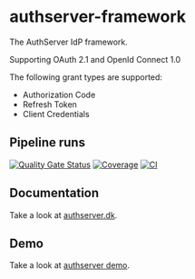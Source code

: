 # authserver-framework
The AuthServer IdP framework.

Supporting OAuth 2.1 and OpenId Connect 1.0

The following grant types are supported:
- Authorization Code
- Refresh Token
- Client Credentials

## Pipeline runs

[![Quality Gate Status](https://sonarcloud.io/api/project_badges/measure?project=jokk-itu_authserver-framework&metric=alert_status)](https://sonarcloud.io/summary/new_code?id=jokk-itu_authserver-framework)
[![Coverage](https://sonarcloud.io/api/project_badges/measure?project=jokk-itu_authserver-framework&metric=coverage)](https://sonarcloud.io/summary/new_code?id=jokk-itu_authserver-framework)
[![CI](https://github.com/jokk-itu/authserver-framework/actions/workflows/build.yml/badge.svg)](https://github.com/jokk-itu/authserver-framework/actions/workflows/build.yml)

## Documentation

Take a look at [authserver.dk](https://www.authserver.dk).

## Demo

Take a look at [authserver demo](https://github.com/jokk-itu/authserver-demo).